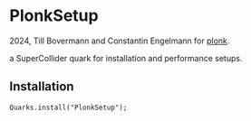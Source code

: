 # PlonkSetup
2024, Till Bovermann and Constantin Engelmann for [plonk](http://plonk.studio).

a SuperCollider quark for installation and performance setups.

## Installation

```supercollider
Quarks.install("PlonkSetup");
```
